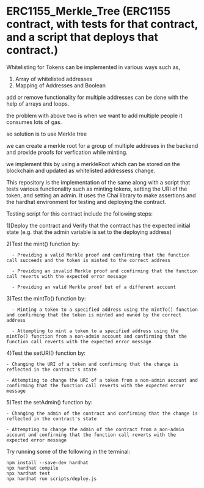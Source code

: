 # ERC1155_Merkle_Tree (ERC1155 contract, with tests for that contract, and a script that deploys that contract.)

Whitelisting for Tokens can be implemented in various ways such as,

1. Array of whitelisted addresses
2. Mapping of Addresses and Boolean

add or remove functionality for multiple addresses can be done with the help of arrays and loops.

the problem with above two is when we want to add multiple people it consumes lots of gas.

so solution is to use Merkle tree

we can create a merkle root for a group of multiple addreses in the backend and provide proofs for verfication while minting.

we implement this by using a merkleRoot which can be stored on the blockchain and updated as whitelisted addressess change.

This repository is the implementation of the same along with a script that tests various functionality such as minting tokens, setting the URI of the token, and setting an admin.
It uses the Chai library to make assertions and the hardhat environment for testing and deploying the contract.

Testing script for this contract include the following steps:

1)Deploy the contract and Verify that the contract has the expected initial state (e.g. that the admin variable is set to the deploying address)

2)Test the mint() function by:
      
      - Providing a valid Merkle proof and confirming that the function call succeeds and the token is minted to the correct address
      
      - Providing an invalid Merkle proof and confirming that the function call reverts with the expected error message
      
      - Providing an valid Merkle proof but of a different account

3)Test the mintTo() function by:
      
      - Minting a token to a specified address using the mintTo() function and confirming that the token is minted and owned by the correct address
      
      - Attempting to mint a token to a specified address using the mintTo() function from a non-admin account and confirming that the function call reverts with the expected error message

4)Test the setURI() function by:
    
    - Changing the URI of a token and confirming that the change is reflected in the contract's state
    
    - Attempting to change the URI of a token from a non-admin account and confirming that the function call reverts with the expected error message

5)Test the setAdmin() function by:
    
    - Changing the admin of the contract and confirming that the change is reflected in the contract's state
    
    - Attempting to change the admin of the contract from a non-admin account and confirming that the function call reverts with the expected error message




Try running some of the following in the terminal:

```shell
npm install --save-dev hardhat
npx hardhat compile
npx hardhat test
npx hardhat run scripts/deploy.js
```
